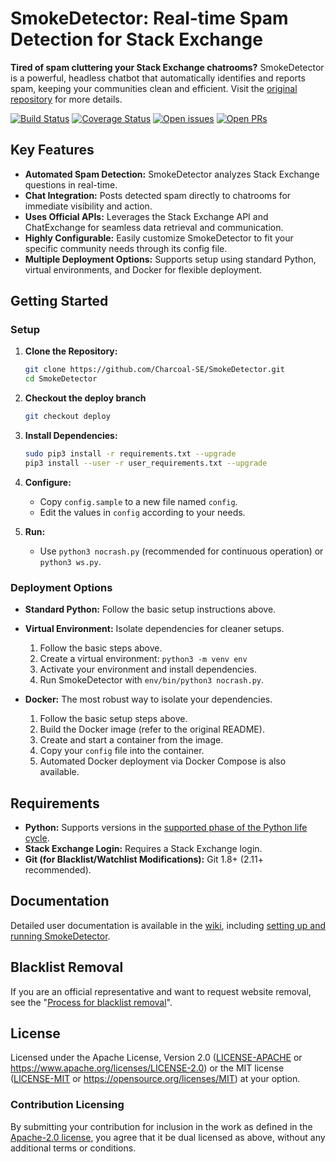 # SmokeDetector: Real-time Spam Detection for Stack Exchange

**Tired of spam cluttering your Stack Exchange chatrooms?** SmokeDetector is a powerful, headless chatbot that automatically identifies and reports spam, keeping your communities clean and efficient.  Visit the [original repository](https://github.com/Charcoal-SE/SmokeDetector) for more details.

[![Build Status](https://github.com/Charcoal-SE/SmokeDetector/actions/workflows/build.yml/badge.svg?query=branch%3Amaster)](https://github.com/Charcoal-SE/SmokeDetector/actions/workflows/build.yml?query=branch%3Amaster)
[![Coverage Status](https://coveralls.io/repos/github/Charcoal-SE/SmokeDetector/badge.svg?branch=master)](https://coveralls.io/github/Charcoal-SE/SmokeDetector?branch=master)
[![Open issues](https://img.shields.io/github/issues/Charcoal-SE/SmokeDetector.svg)](https://github.com/Charcoal-SE/SmokeDetector/issues)
[![Open PRs](https://img.shields.io/github/issues-pr/Charcoal-SE/SmokeDetector.svg)](https://github.com/Charcoal-SE/SmokeDetector/pulls)

## Key Features

*   **Automated Spam Detection:**  SmokeDetector analyzes Stack Exchange questions in real-time.
*   **Chat Integration:** Posts detected spam directly to chatrooms for immediate visibility and action.
*   **Uses Official APIs:** Leverages the Stack Exchange API and ChatExchange for seamless data retrieval and communication.
*   **Highly Configurable:**  Easily customize SmokeDetector to fit your specific community needs through its config file.
*   **Multiple Deployment Options:**  Supports setup using standard Python, virtual environments, and Docker for flexible deployment.

## Getting Started

### Setup

1.  **Clone the Repository:**
    ```bash
    git clone https://github.com/Charcoal-SE/SmokeDetector.git
    cd SmokeDetector
    ```

2.  **Checkout the deploy branch**
    ```bash
    git checkout deploy
    ```

3.  **Install Dependencies:**
    ```bash
    sudo pip3 install -r requirements.txt --upgrade
    pip3 install --user -r user_requirements.txt --upgrade
    ```

4.  **Configure:**
    *   Copy `config.sample` to a new file named `config`.
    *   Edit the values in `config` according to your needs.

5.  **Run:**
    *   Use `python3 nocrash.py` (recommended for continuous operation) or `python3 ws.py`.

### Deployment Options

*   **Standard Python:** Follow the basic setup instructions above.

*   **Virtual Environment:**  Isolate dependencies for cleaner setups.
    1.  Follow the basic steps above.
    2.  Create a virtual environment: `python3 -m venv env`
    3.  Activate your environment and install dependencies.
    4.  Run SmokeDetector with `env/bin/python3 nocrash.py`.

*   **Docker:**  The most robust way to isolate your dependencies.
    1.  Follow the basic setup steps above.
    2.  Build the Docker image (refer to the original README).
    3.  Create and start a container from the image.
    4.  Copy your `config` file into the container.
    5.  Automated Docker deployment via Docker Compose is also available.

## Requirements

*   **Python:** Supports versions in the [supported phase of the Python life cycle](https://devguide.python.org/versions/).
*   **Stack Exchange Login:** Requires a Stack Exchange login.
*   **Git (for Blacklist/Watchlist Modifications):** Git 1.8+ (2.11+ recommended).

## Documentation

Detailed user documentation is available in the [wiki](https://charcoal-se.org/smokey), including [setting up and running SmokeDetector](https://charcoal-se.org/smokey/Set-Up-and-Run-SmokeDetector).

## Blacklist Removal

If you are an official representative and want to request website removal, see the "[Process for blacklist removal](https://charcoal-se.org/smokey/Process-for-blacklist-removal)".

## License

Licensed under the Apache License, Version 2.0 ([LICENSE-APACHE](LICENSE-APACHE) or <https://www.apache.org/licenses/LICENSE-2.0>) or the MIT license ([LICENSE-MIT](LICENSE-MIT) or <https://opensource.org/licenses/MIT>) at your option.

### Contribution Licensing

By submitting your contribution for inclusion in the work
as defined in the [Apache-2.0 license](https://www.apache.org/licenses/LICENSE-2.0),
you agree that it be dual licensed as above,
without any additional terms or conditions.